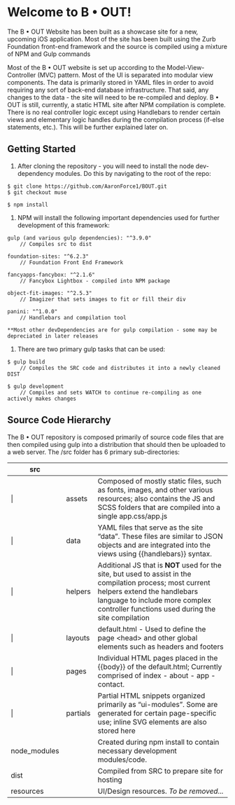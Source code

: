 Welcome to B • OUT!
===================

The B • OUT Website has been built as a showcase site for a new, upcoming iOS
application. Most of the site has been built using the Zurb Foundation front-end
framework and the source is compiled using a mixture of NPM and Gulp commands

Most of the B • OUT website is set up according to the Model-View-Controller
(MVC) pattern. Most of the UI is separated into modular view components. The
data is primarily stored in YAML files in order to avoid requiring any sort of
back-end database infrastructure. That said, any changes to the data - the site
will need to be re-compiled and deploy. B • OUT is still, currently, a static
HTML site after NPM compilation is complete. There is no real controller logic
except using Handlebars to render certain views and elementary logic handles
during the compilation process (if-else statements, etc.). This will be further
explained later on.

Getting Started
---------------

1.  After cloning the repository - you will need to install the node
    dev-dependency modules. Do this by navigating to the root of the repo:

~~~~~~~~~~~~~~~~~~~~~~~~~~~~~~~~~~~~~~~~~~~~~~~~~~~~~~~~~~~~~~~~~~~~~~~~~~~~~~~~
$ git clone https://github.com/AaronForce1/BOUT.git
$ git checkout muse

$ npm install
~~~~~~~~~~~~~~~~~~~~~~~~~~~~~~~~~~~~~~~~~~~~~~~~~~~~~~~~~~~~~~~~~~~~~~~~~~~~~~~~

1.  NPM will install the following important dependencies used for further
    development of this framework:

~~~~~~~~~~~~~~~~~~~~~~~~~~~~~~~~~~~~~~~~~~~~~~~~~~~~~~~~~~~~~~~~~~~~~~~~~~~~~~~~
gulp (and various gulp dependencies): "^3.9.0" 
    // Compiles src to dist

foundation-sites: "^6.2.3" 
    // Foundation Front End Framework

fancyapps-fancybox: "^2.1.6" 
    // Fancybox Lightbox - compiled into NPM package

object-fit-images: "^2.5.3" 
    // Imagizer that sets images to fit or fill their div

panini: "^1.0.0"
    // Handlebars and compilation tool

**Most other devDependencies are for gulp compilation - some may be depreciated in later releases
~~~~~~~~~~~~~~~~~~~~~~~~~~~~~~~~~~~~~~~~~~~~~~~~~~~~~~~~~~~~~~~~~~~~~~~~~~~~~~~~

1.  There are two primary gulp tasks that can be used:

~~~~~~~~~~~~~~~~~~~~~~~~~~~~~~~~~~~~~~~~~~~~~~~~~~~~~~~~~~~~~~~~~~~~~~~~~~~~~~~~
$ gulp build 
    // Compiles the SRC code and distributes it into a newly cleaned DIST

$ gulp development 
    // Compiles and sets WATCH to continue re-compiling as one actively makes changes
~~~~~~~~~~~~~~~~~~~~~~~~~~~~~~~~~~~~~~~~~~~~~~~~~~~~~~~~~~~~~~~~~~~~~~~~~~~~~~~~

Source Code Hierarchy
---------------------

The B • OUT repository is composed primarily of source code files that are then
compiled using gulp into a distribution that should then be uploaded to a web
server. The /src folder has 6 primary sub-directories:

| src           |          |                                                                                                                                                                                                                                   |
|---------------|----------|-----------------------------------------------------------------------------------------------------------------------------------------------------------------------------------------------------------------------------------|
| \|            | assets   | Composed of mostly static files, such as fonts, images, and other various resources; also contains the JS and SCSS folders that are compiled into a single app.css/app.js                                                         |
| \|            | data     | YAML files that serve as the site “data”. These files are similar to JSON objects and are integrated into the views using {{handlebars}} syntax.                                                                                  |
| \|            | helpers  | Additional JS that is **NOT** used for the site, but used to assist in the compilation process; most current helpers extend the handlebars language to include more complex controller functions used during the site compilation |
| \|            | layouts  | default.html - Used to define the page \<head\> and other global elements such as headers and footers                                                                                                                             |
| \|            | pages    | Individual HTML pages placed in the {{body}} of the default.html; Currently comprised of index - about - app - contact.                                                                                                           |
| \|            | partials | Partial HTML snippets organized primarily as “ui-modules”. Some are generated for certain page-specific use; inline SVG elements are also stored here                                                                             |
| node\_modules |          | Created during npm install to contain necessary development modules/code.                                                                                                                                                         |
| dist          |          | Compiled from SRC to prepare site for hosting                                                                                                                                                                                     |
| resources     |          | UI/Design resources. *To be removed...*                                                                                                                                                                                           |

 
